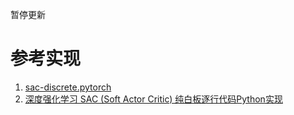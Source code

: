暂停更新

# 参考实现
1. [sac-discrete.pytorch](https://github.com/toshikwa/sac-discrete.pytorch.git) 
2. [深度强化学习 SAC (Soft Actor Critic) 纯白板逐行代码Python实现](https://www.bilibili.com/video/BV1CKoTY3EdW) 
